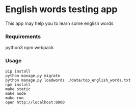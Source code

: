 English words testing app
=====================

This app may help you to learn some english words

### Requirements

python3
npm
webpack

### Usage

```
pip install
python manage.py migrate
python manage.py loadwords ./data/top_english_words.txt
npm install
make static
make node
make run
open http://localhost:8000
```
